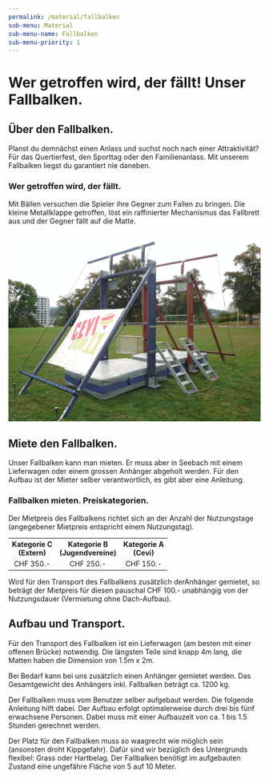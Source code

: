 ```yaml
---
permalink: /material/fallbalken
sub-menu: Material
sub-menu-name: Fallbalken
sub-menu-priority: 1
---
```


# Wer getroffen wird, der fällt! Unser Fallbalken.

## Über den Fallbalken.

Planst du demnächst einen Anlass und suchst noch nach einer Attraktivität? Für das Quertierfest, den Sporttag oder den Familienanlass. Mit unserem Fallbalken liegst du garantiert nie daneben.

### Wer getroffen wird, der fällt.
Mit Bällen versuchen die Spieler ihre Gegner zum Fallen zu bringen. Die kleine Metallklappe getroffen, löst ein raffinierter Mechanismus das Fallbrett aus und der Gegner fällt auf die Matte.

![Unser Fallbalken kannst du mieten.](/assets/Fallbalken.jpg)

## Miete den Fallbalken.
Unser Fallbalken kann man mieten. Er muss aber in Seebach mit einem Lieferwagen oder einem grossen Anhänger abgeholt werden. Für den Aufbau ist der Mieter selber verantwortlich, es gibt aber eine Anleitung.

### Fallbalken mieten. Preiskategorien.

Der Mietpreis des Fallbalkens richtet sich an der Anzahl der Nutzungstage (angegebener Mietpreis entspricht einem Nutzungstag).

<table style="width: 100%; text-align: center">
  <tbody><tr>
    <th>Kategorie C<br>(Extern)</th>
    <th>Kategorie B<br>(Jugendvereine)</th>
    <th>Kategorie A<br>(Cevi)</th>
  </tr>
  <tr>
    <td>CHF 350.-</td>
    <td>CHF 250.-</td>
    <td>CHF 150.-</td>
  </tr>
</tbody></table>

Wird für den Transport des Fallbalkens zusätzlich derAnhänger gemietet, so beträgt der Mietpreis für diesen pauschal CHF 100.- unabhängig von der Nutzungsdauer (Vermietung ohne Dach-Aufbau).

## Aufbau und Transport.
Für den Transport des Fallbalken ist ein Lieferwagen (am besten mit einer offenen Brücke) notwendig. Die längsten Teile sind knapp 4m lang, die Matten haben die Dimension von 1.5m x 2m.

Bei Bedarf kann bei uns zusätzlich einen Anhänger gemietet werden. Das Gesamtgewicht des Anhängers inkl. Fallbalken beträgt ca. 1200 kg.

Der Fallbalken muss vom Benutzer selber aufgebaut werden. Die folgende Anleitung hilft dabei. Der Aufbau erfolgt optimalerweise durch drei bis fünf erwachsene Personen. Dabei muss mit einer Aufbauzeit von ca. 1 bis 1.5 Stunden gerechnet werden.

Der Platz für den Fallbalken muss so waagrecht wie möglich sein (ansonsten droht Kippgefahr). Dafür sind wir bezüglich des Untergrunds flexibel: Grass oder Hartbelag. Der Fallbalken benötigt im aufgebauten Zustand eine ungefähre Fläche von 5 auf 10 Meter.



